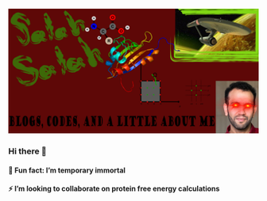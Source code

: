 ![aboutme](aboutmereadme.jpg)
### Hi there 👋
#### 🌱 Fun fact: I’m temporary immortal 
#### ⚡ I’m looking to collaborate on protein free energy calculations



<!--
**SalahBioPhysics/SalahBioPhysics** is a ✨ _special_ ✨ repository because its `README.md` (this file) appears on your GitHub profile.

Here are some ideas to get you started:

- 🔭 I’m currently working on ...
- 🌱 I’m currently learning ...
- 👯 I’m looking to collaborate on ...
- 🤔 I’m looking for help with ...
- 💬 Ask me about ...
- 📫 How to reach me: ...
- 😄 Pronouns: ...
- ⚡ Fun fact: ...
-->
